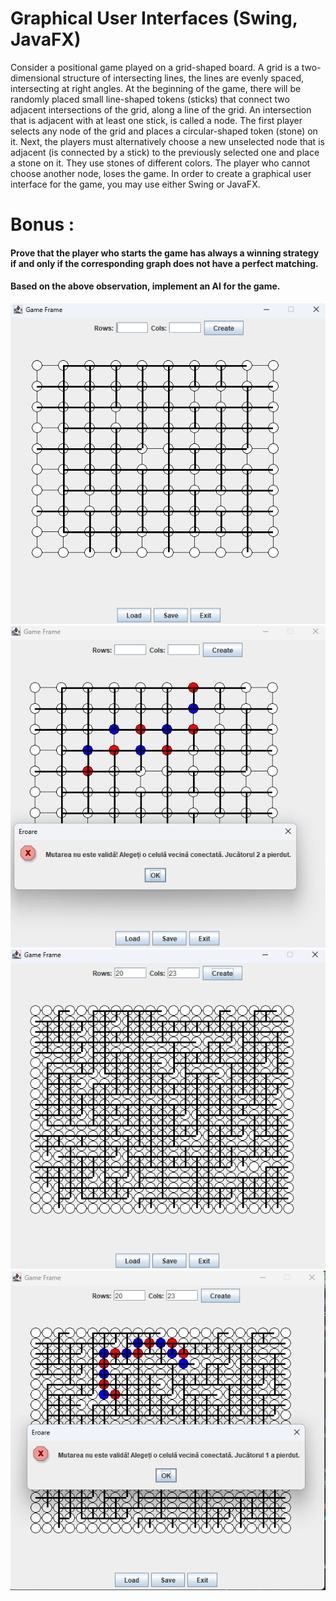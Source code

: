 # Graphical User Interfaces (Swing, JavaFX)
Consider a positional game played on a grid-shaped board. A grid is a two-dimensional structure of intersecting lines, the lines are evenly spaced, intersecting at right angles.
  At the beginning of the game, there will be randomly placed small line-shaped tokens (sticks) that connect two adjacent intersections of the grid, along a line of the grid.
An intersection that is adjacent with at least one stick, is called a node.
  The first player selects any node of the grid and places a circular-shaped token (stone) on it. Next, the players must alternatively choose a new unselected node that is adjacent (is connected by a stick) to the previously selected one and place a stone on it. They use stones of different colors. The player who cannot choose another node, loses the game.
  In order to create a graphical user interface for the game, you may use either Swing or JavaFX. 

 #  Bonus :
 #### Prove that the player who starts the game has always a winning strategy if and only if the corresponding graph does not have a perfect matching.
 #### Based on the above observation, implement an AI for the game. 
 
![screenshot1](Screenshot%202024-04-11%20120740.png)
![screenshot2](Screenshot%202024-04-11%20120821.png)
![screenshot3](Screenshot%202024-04-11%20120842.png)
![screenshot4](Screenshot%202024-04-11%20120924.png)

